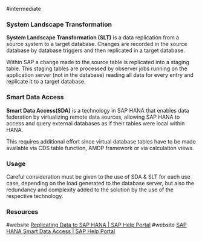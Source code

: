 #intermediate 
### System Landscape Transformation 

**System Landscape Transformation (SLT)** is a data replication from a source system to a target database. Changes are recorded in the source database by database triggers and then replicated in a target database. 

Within SAP a change made to the source table is replicated into a staging table. This staging tables are processed by observer jobs running on the application server (not in the database)
reading all data for every entry and replicate it to a target database. 

### Smart Data Access
**Smart Data Access(SDA)** is a technology in SAP HANA that enables data federation by virtualizing remote data sources, allowing SAP HANA to access and query external databases as if their tables were local within HANA.

This requires additional effort since virtual database tables have to be made available via CDS table function, AMDP framework or via calculation views.

### Usage
Careful consideration must be given to the use of SDA & SLT for each use case, depending on the load generated to the database server, but also the redundancy and complexity added to the solution by the use of the respective technology.
### Resources
#website [Replicating Data to SAP HANA | SAP Help Portal](https://help.sap.com/docs/SAP_LANDSCAPE_TRANSFORMATION_REPLICATION_SERVER/007c373fcacb4003b990c6fac29a26e4/59eeabf5511d48d6b21326880fd58fd9.html?locale=en-US&q=System+Landscape+Transformation)
#website [SAP HANA Smart Data Access | SAP Help Portal](https://help.sap.com/docs/SAP_HANA_PLATFORM/6b94445c94ae495c83a19646e7c3fd56/a07c7ff25997460bbcb73099fb59007d.html?locale=en-US&q=smart+data+access)
